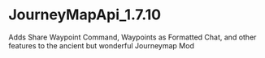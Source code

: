 # JourneyMapApi_1.7.10
 Adds Share Waypoint Command, Waypoints as Formatted Chat, and other features to the ancient but wonderful Journeymap Mod
